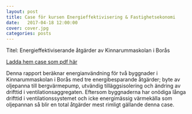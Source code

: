 ```yaml
---
layout: post
title: Case för kursen Energieffektivisering & Fastighetsekonomi
date:   2017-04-18 12:00:00
cover: cover.jpg
categories: posts
---
```


Titel: Energieffektiviserande åtgärder av Kinnarummaskolan i Borås

[Ladda hem case som pdf här](https://www.dropbox.com/s/uklblxtqjl2avnc/Rapport%20Kinnarummaskolan%20.pdf?dl=1 "Weiwei Jia case")

Denna rapport beräknar energianvändning för två byggnader i Kinnarummaskolan i Borås med tre energibesparande åtgärder; byte av oljepanna till bergvärmepump, utvändig tilläggsisolering och ändring av drifttid i ventilationsaggregaten. Eftersom byggnaderna har onödiga långa drifttid i ventilationssystemet och icke energimässig värmekälla som oljepannan så blir en total åtgärder mest rimligt gällande denna case.
